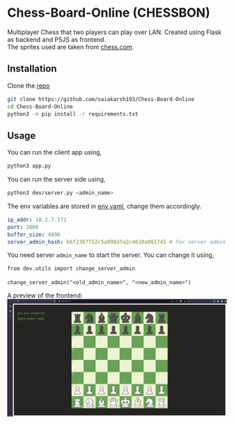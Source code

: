 # Chess-Board-Online (CHESSBON)

Multiplayer Chess that two players can play over LAN. Created using Flask as backend and P5JS as frontend.  
The sprites used are taken from [chess.com](https://www.chess.com/).  

## Installation
Clone the [repo](https://github.com/saiakarsh193/Chess-Board-Online)
```bash
git clone https://github.com/saiakarsh193/Chess-Board-Online
cd Chess-Board-Online
python3 -m pip install -r requirements.txt
```

## Usage
You can run the client app using,
```bash
python3 app.py
```

You can run the server side using,
```bash
python3 dev/server.py <admin_name>
```

The env variables are stored in [env.yaml](dev/env.yaml), change them accordingly.
```yaml
ip_addr: 10.2.7.171
port: 2000
buffer_size: 4096
server_admin_hash: b6f2387752c5a998dfa2c4610a001745 # for server admin auth
```

You need server `admin_name` to start the server. You can change it using,
```python3
from dev.utils import change_server_admin

change_server_admin("<old_admin_name>", "<new_admin_name>")
```

A preview of the frontend:  
<img src="assets/Screenshot from 2023-10-21 14-50-41.png" alt="screenshot1" width="650"/>
